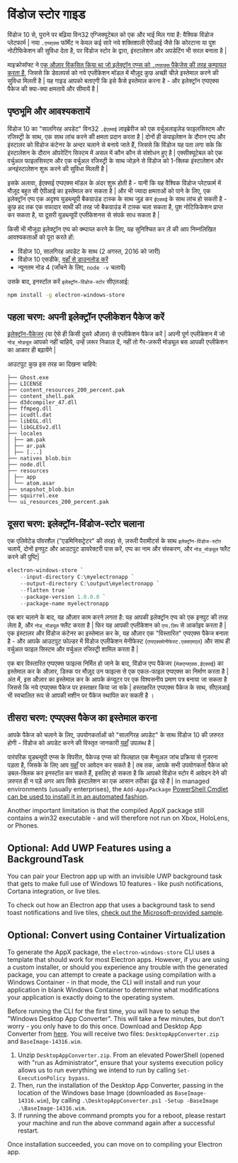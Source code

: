 # विंडोज स्टोर गाइड

विंडोज 10 से, पुराने पर बढ़िया विन32 एग्जिक्युटेबल को एक और भाई मिल गया है: वैश्विक विंडोज प्लेटफार्म | नया `.एप्पएक्स` फॉर्मेट न केवल कई सारे नये शक्तिशाली ऐपीआई जैसे कि कोरटाना या पुश नोटीफिकेशन की सुविधा देता है, पर विंडोज स्टोर के द्वारा, इंस्टालेशन और अपडेटिंग भी सरल बनाता है |

माइक्रोसॉफ्ट ने [एक औज़ार विकसित किया था जो इलेक्ट्रॉन एप्प्स को `.एप्पएक्स` पैकेजेस की तरह कम्पायल करता है](https://github.com/catalystcode/electron-windows-store), जिससे कि डेवलपर्स को नये एप्लीकेशन मॉडल में मौज़ूद कुछ अच्छी चीज़े इस्तेमाल करने की सुविधा मिलती है | यह गाइड आपको बताएगी कि इसे कैसे इस्तेमाल करना है - और इलेक्ट्रॉन एप्पएक्स पैकेज की क्या-क्या क्षमतायें और सीमायें है |

## पृष्ठभूमि और आवश्यकतायें

विंडोज 10 का "सालगिरह अपडेट" विन32 `.ईएक्सई` लाइब्रेरीज को एक वर्चुअलाइज़ेड फाइलसिस्टम और रजिस्ट्री के साथ, एक साथ लांच करने की क्षमता प्रदान करता है | दोनों ही कंपाइलेशन के दौरान एप्प और इंस्टालर को विंडोज कंटेनर के अन्दर चलाने से बनाये जाते हैं, जिससे कि विंडोज यह पता लगा सके कि इंस्टालेशन के दौरान ऑपरेटिंग सिस्टम में असल में कौन कौन से संशोधन हुए है | एक्सीक्यूटेबल को एक वर्चुअल फाइलसिस्टम और एक वर्चुअल रजिस्ट्री के साथ जोड़ने से विंडोज को 1-क्लिक इंस्टालेशन और अनइंस्टालेशन शुरू करने की सुविधा मिलती है |

इसके अलावा, ईएक्सई एप्पएक्स मॉडल के अंदर शुरू होती है - यानी कि यह वैश्विक विंडोज प्लेटफार्म में मौज़ूद बहुत सी ऐपीआई का इस्तेमाल कर सकता है | और भी ज्यादा क्षमताओं को पाने के लिए, एक इलेक्ट्रॉन एप्प एक अदृश्य युडब्ल्यूपी बैकग्राउंड टास्क के साथ जुड़ कर `ईएक्सई` के साथ लांच हो सकती है - कुछ हद तक एक वफादार साथी की तरह जो बैकग्राउंड में टास्क चला सकता है, पुश नोटिफिकेशन प्राप्त कर सकता है, या दूसरी युडब्ल्यूपी एप्लीकेशनस से संपर्क साध सकता है |

किसी भी मौजूदा इलेक्ट्रॉन एप्प को क्म्पाय्ल करने के लिए, यह सुनिश्चित कर लें की आप निम्नलिखित आवश्यकताओं को पूरा करते हों:

* विंडोज 10, सालगिरह अपडेट के साथ (2 अगस्त, 2016 को जारी)
* विंडोज 10 एसडीके, [यहाँ से डाउनलोड करें](https://developer.microsoft.com/en-us/windows/downloads/windows-10-sdk)
* न्यूनतम नोड 4 (जाँचने के लिए, `node -v` चलायें)

उसके बाद, इनस्टॉल करें `इलेक्ट्रॉन-विंडोज-स्टोर` सीएलआई:

```sh
npm install -g electron-windows-store
```

## पहला चरण: अपनी इलेक्ट्रॉन एप्लीकेशन पैकेज करें

[इलेक्ट्रॉन-पैकेजर](https://github.com/electron-userland/electron-packager) (या ऐसे ही किसी दुसरे औज़ार) से एप्लीकेशन पैकेज करें | अपनी पूर्ण एप्लीकेशन में जो `नोड_मोड्यूल` आपको नहीं चाहिये, उन्हें ज़रूर निकाल दें, नहीं तो गैर-ज़रूरी मोड्यूल बस आपकी एप्लीकेशन का आकार ही बढ़ायेंगे |

आउटपुट कुछ इस तरह का दिखना चाहिये:

```text
├── Ghost.exe
├── LICENSE
├── content_resources_200_percent.pak
├── content_shell.pak
├── d3dcompiler_47.dll
├── ffmpeg.dll
├── icudtl.dat
├── libEGL.dll
├── libGLESv2.dll
├── locales
│ ├── am.pak
│ ├── ar.pak
│ ├── [...]
├── natives_blob.bin
├── node.dll
├── resources
│ ├── app
│ └── atom.asar
├── snapshot_blob.bin
├── squirrel.exe
└── ui_resources_200_percent.pak
```

## दूसरा चरण: इलेक्ट्रॉन-विंडोज-स्टोर चलाना

एक एलिवेटेड पॉवरशैल ("एडमिनिसट्रेटर" की तरह) से, ज़रूरी पैरामीटर्स के साथ `इलेक्ट्रॉन-विंडोज-स्टोर` चलायें, दोनों इनपुट और आउटपुट डायरेक्टरी पास करें, एप्प का नाम और संस्करण, और `नोड_मोड्यूल` फ्लैट करने की पुष्टि|

```powershell
electron-windows-store `
    --input-directory C:\myelectronapp `
    --output-directory C:\output\myelectronapp `
    --flatten true `
    --package-version 1.0.0.0 `
    --package-name myelectronapp
```

एक बार चलाने के बाद, यह औज़ार काम करने लगता है: यह आपकी इलेक्ट्रॉन एप्प को एक इनपुट की तरह लेता है, और `नोड_मोड्यूल` फ्लैट करता है | फिर यह आपकी एप्लीकेशन को `एप्प.ज़िप` से आर्काइव करता है | एक इंस्टालर और विंडोज कंटेनर का इस्तेमाल कर के, यह औज़ार एक "विस्तारित" एप्पएक्स पैकेज बनाता है - और आपके आउटपुट फोल्डर में विंडोज एप्लीकेशन मेनीफेस्ट (`एप्पएक्समेनीफेस्ट.एक्सएमएल`) और साथ ही वर्चुअल फाइल सिस्टम और वर्चुअल रजिस्ट्री शामिल करता है |

एक बार विस्तारित एप्पएक्स फाइल्स निर्मित हो जाने के बाद, विंडोज एप्प पैकेजर (`मेकएप्पएक्स.ईएक्सई`) का इस्तेमाल कर के औज़ार, डिस्क पर मौज़ूद उन फाइल्स से एक एकल-फाइल एप्पएक्स का निर्माण करता है | अंत में, इस औज़ार का इस्तेमाल कर के आपके कंप्यूटर पर एक विश्वसनीय प्रमाण पत्र बनाया जा सकता है जिससे कि नये एप्पएक्स पैकेज पर हस्ताक्षर किया जा सके | हस्ताक्षरित एप्पएक्स पैकेज के साथ, सीएलआई भी स्वचालित रूप से आपकी मशीन पर पैकेज स्थापित कर सकती है ।

## तीसरा चरण: एप्पएक्स पैकेज का इस्तेमाल करना

आपके पैकेज को चलाने के लिए, उपयोगकर्ताओं को "सालगिरह अपडेट" के साथ विंडोज 10 की ज़रुरत होगी - विंडोज को अपडेट करने की विस्तृत जानकारी [यहाँ](https://blogs.windows.com/windowsexperience/2016/08/02/how-to-get-the-windows-10-anniversary-update) उपलब्ध है |

पारंपरिक युडब्ल्यूपी एप्प्स के विपरीत, पैकेज्ड एप्प्स को फिलहाल एक मैन्युअल जांच प्रक्रिया से गुजरना पड़ता है, जिसके के लिए आप [यहाँ](https://developer.microsoft.com/en-us/windows/projects/campaigns/desktop-bridge) पर आवेदन कर सकते है | तब तक, आपके सभी उपयोगकर्ता पैकेज को डबल-क्लिक कर इनस्टॉल कर सकते हैं, इसलिए हो सकता है कि आपको विंडोज स्टोर में आवेदन देने की ज़रुरत ही न पड़ें अगर आप सिर्फ इंस्टालेशन का एक आसान तरीका ढूंढ रहे हैं | In managed environments (usually enterprises), the `Add-AppxPackage` [PowerShell Cmdlet can be used to install it in an automated fashion](https://technet.microsoft.com/en-us/library/hh856048.aspx).

Another important limitation is that the compiled AppX package still contains a win32 executable - and will therefore not run on Xbox, HoloLens, or Phones.

## Optional: Add UWP Features using a BackgroundTask

You can pair your Electron app up with an invisible UWP background task that gets to make full use of Windows 10 features - like push notifications, Cortana integration, or live tiles.

To check out how an Electron app that uses a background task to send toast notifications and live tiles, [check out the Microsoft-provided sample](https://github.com/felixrieseberg/electron-uwp-background).

## Optional: Convert using Container Virtualization

To generate the AppX package, the `electron-windows-store` CLI uses a template that should work for most Electron apps. However, if you are using a custom installer, or should you experience any trouble with the generated package, you can attempt to create a package using compilation with a Windows Container - in that mode, the CLI will install and run your application in blank Windows Container to determine what modifications your application is exactly doing to the operating system.

Before running the CLI for the first time, you will have to setup the "Windows Desktop App Converter". This will take a few minutes, but don't worry - you only have to do this once. Download and Desktop App Converter from [here](https://www.microsoft.com/en-us/download/details.aspx?id=51691). You will receive two files: `DesktopAppConverter.zip` and `BaseImage-14316.wim`.

1. Unzip `DesktopAppConverter.zip`. From an elevated PowerShell (opened with "run as Administrator", ensure that your systems execution policy allows us to run everything we intend to run by calling `Set-ExecutionPolicy bypass`.
2. Then, run the installation of the Desktop App Converter, passing in the location of the Windows base Image (downloaded as `BaseImage-14316.wim`), by calling `.\DesktopAppConverter.ps1 -Setup -BaseImage .\BaseImage-14316.wim`.
3. If running the above command prompts you for a reboot, please restart your machine and run the above command again after a successful restart.

Once installation succeeded, you can move on to compiling your Electron app.